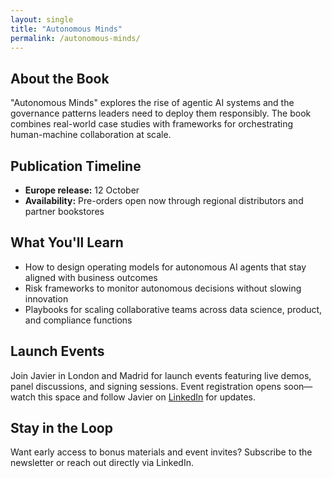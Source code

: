 ```yaml
---
layout: single
title: "Autonomous Minds"
permalink: /autonomous-minds/
---
```


## About the Book
"Autonomous Minds" explores the rise of agentic AI systems and the governance patterns leaders need to deploy them responsibly. The book combines real-world case studies with frameworks for orchestrating human-machine collaboration at scale.

## Publication Timeline
- **Europe release:** 12 October
- **Availability:** Pre-orders open now through regional distributors and partner bookstores

## What You'll Learn
- How to design operating models for autonomous AI agents that stay aligned with business outcomes
- Risk frameworks to monitor autonomous decisions without slowing innovation
- Playbooks for scaling collaborative teams across data science, product, and compliance functions

## Launch Events
Join Javier in London and Madrid for launch events featuring live demos, panel discussions, and signing sessions. Event registration opens soon—watch this space and follow Javier on [LinkedIn](https://www.linkedin.com/in/camposjavier/) for updates.

## Stay in the Loop
Want early access to bonus materials and event invites? Subscribe to the newsletter or reach out directly via LinkedIn.
